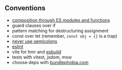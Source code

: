 ## Conventions

* [composition through ES modules and functions](https://dev.to/bytebodger/replacing-javascript-classes-with-the-module-design-pattern-48bl)
* guard clauses over if
* pattern matching for destructuring assignment
* const over let (remember, `const obj = {}` is a trap)
* [never use semicolons](https://feross.org/never-use-semicolons/)
* [eslint](/js/.eslintrc.json)
* vite for hmr and [esbuild](https://github.com/evanw/esbuild)
* tests with vitest, jsdom, msw
* choose deps with [bundlephobia.com](https://bundlephobia.com/)
